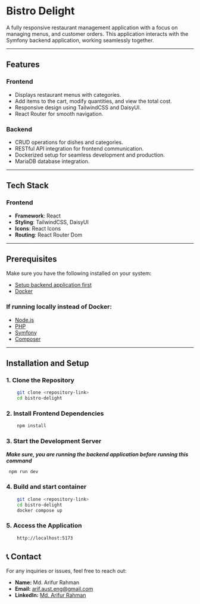 # Bistro Delight

A fully responsive restaurant management application with a focus on managing menus, and customer orders. This application interacts with the Symfony backend application, working seamlessly together.

---

## Features

### Frontend

- Displays restaurant menus with categories.
- Add items to the cart, modify quantities, and view the total cost.
- Responsive design using TailwindCSS and DaisyUI.
- React Router for smooth navigation.

### Backend

- CRUD operations for dishes and categories.
- RESTful API integration for frontend communication.
- Dockerized setup for seamless development and production.
- MariaDB database integration.

---

## Tech Stack

### Frontend

- **Framework**: React
- **Styling**: TailwindCSS, DaisyUI
- **Icons**: React Icons
- **Routing**: React Router Dom

---

## Prerequisites

Make sure you have the following installed on your system:

- [Setup backend application first](https://github.com/Engarif3/restaurant-management)
- [Docker](https://www.docker.com/)

### If running locally instead of Docker:

- [Node.js](https://nodejs.org/)
- [PHP](https://www.php.net/)
- [Symfony](https://symfony.com/)
- [Composer](https://getcomposer.org/)

---

## Installation and Setup

### 1. Clone the Repository

```bash
    git clone <repository-link>
    cd bistro-delight
```

### 2. Install Frontend Dependencies

```bash
    npm install
```

### 3. Start the Development Server

**_Make sure, you are running the backend application before running this command_**

```bash
 npm run dev
```

### 4. Build and start container

```bash
    git clone <repository-link>
    cd bistro-delight
    docker compose up
```

### 5. Access the Application

```bash
    http://localhost:5173
```

## 📞 Contact

For any inquiries or issues, feel free to reach out:

- **Name:** Md. Arifur Rahman
- **Email:** [arif.aust.eng@gmail.com](mailto:arif.aust.eng@gmail.com)
- **LinkedIn:** [Md. Arifur Rahman](https://www.linkedin.com/in/engarif3/)
